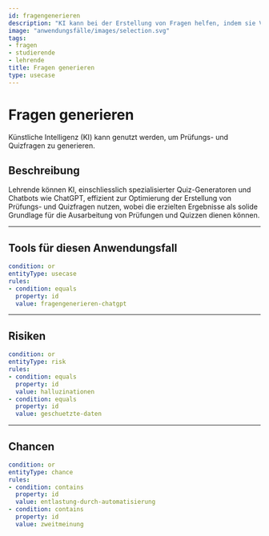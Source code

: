 ```yaml
---
id: fragengenerieren
description: "KI kann bei der Erstellung von Fragen helfen, indem sie Vorschläge generiert."
image: "anwendungsfälle/images/selection.svg" 
tags:
- fragen
- studierende
- lehrende
title: Fragen generieren
type: usecase
---
```



# Fragen generieren

Künstliche Intelligenz (KI) kann genutzt werden, um Prüfungs- und Quizfragen zu generieren. 


## Beschreibung

Lehrende können KI, einschliesslich spezialisierter Quiz-Generatoren und Chatbots wie ChatGPT, effizient zur Optimierung der Erstellung von Prüfungs- und Quizfragen nutzen, wobei die erzielten Ergebnisse als solide Grundlage für die Ausarbeitung von Prüfungen und Quizzen dienen können.


---


## Tools für diesen Anwendungsfall

```yaml
condition: or
entityType: usecase
rules:
- condition: equals
  property: id
  value: fragengenerieren-chatgpt
```

---


## Risiken

```yaml
condition: or
entityType: risk
rules:
- condition: equals
  property: id
  value: halluzinationen
- condition: equals
  property: id
  value: geschuetzte-daten
```


---


## Chancen

```yaml
condition: or
entityType: chance
rules:
- condition: contains
  property: id
  value: entlastung-durch-automatisierung
- condition: contains
  property: id
  value: zweitmeinung
```

